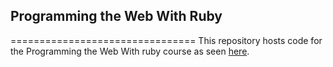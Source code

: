 ## Programming the Web With Ruby
================================
This repository hosts code for the Programming the Web With ruby course as seen [here](http://rubylearning.org/classes/). 
